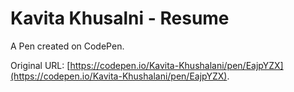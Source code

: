 # Kavita Khusalni - Resume

A Pen created on CodePen.

Original URL: [https://codepen.io/Kavita-Khushalani/pen/EajpYZX](https://codepen.io/Kavita-Khushalani/pen/EajpYZX).

